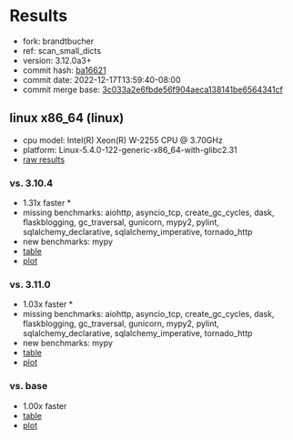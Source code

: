 # Results

- fork: brandtbucher
- ref: scan_small_dicts
- version: 3.12.0a3+
- commit hash: [ba16621](https://github.com/brandtbucher/cpython/commit/ba16621)
- commit date: 2022-12-17T13:59:40-08:00
- commit merge base: [3c033a2e6fbde56f904aeca138141be6564341cf](https://github.com/brandtbucher/cpython/commit/3c033a2e6fbde56f904aeca138141be6564341cf)

## linux x86_64 (linux)

- cpu model: Intel(R) Xeon(R) W-2255 CPU @ 3.70GHz
- platform: Linux-5.4.0-122-generic-x86_64-with-glibc2.31
- [raw results](bm-20221217-linux-x86_64-brandtbucher-scan_small_dicts-3.12.0a3%2B-ba16621.json)

### vs. 3.10.4

- 1.31x faster \*
- missing benchmarks: aiohttp, asyncio_tcp, create_gc_cycles, dask, flaskblogging, gc_traversal, gunicorn, mypy2, pylint, sqlalchemy_declarative, sqlalchemy_imperative, tornado_http
- new benchmarks: mypy
- [table](bm-20221217-linux-x86_64-brandtbucher-scan_small_dicts-3.12.0a3%2B-ba16621-vs-3.10.4.md)
- [plot](bm-20221217-linux-x86_64-brandtbucher-scan_small_dicts-3.12.0a3%2B-ba16621-vs-3.10.4.png)

### vs. 3.11.0

- 1.03x faster \*
- missing benchmarks: aiohttp, asyncio_tcp, create_gc_cycles, dask, flaskblogging, gc_traversal, gunicorn, mypy2, pylint, sqlalchemy_declarative, sqlalchemy_imperative, tornado_http
- new benchmarks: mypy
- [table](bm-20221217-linux-x86_64-brandtbucher-scan_small_dicts-3.12.0a3%2B-ba16621-vs-3.11.0.md)
- [plot](bm-20221217-linux-x86_64-brandtbucher-scan_small_dicts-3.12.0a3%2B-ba16621-vs-3.11.0.png)

### vs. base

- 1.00x faster
- [table](bm-20221217-linux-x86_64-brandtbucher-scan_small_dicts-3.12.0a3%2B-ba16621-vs-base.md)
- [plot](bm-20221217-linux-x86_64-brandtbucher-scan_small_dicts-3.12.0a3%2B-ba16621-vs-base.png)

